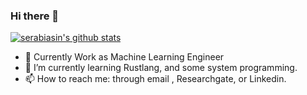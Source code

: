 ### Hi there 👋

<!--
**serabiasin/serabiasin** is a ✨ _special_ ✨ repository because its `README.md` (this file) appears on your GitHub profile.

Here are some ideas to get you started:

- 🔭 I’m currently working on ...
- 🌱 I’m currently learning ...
- 👯 I’m looking to collaborate on ...
- 🤔 I’m looking for help with ...
- 💬 Ask me about ...
- 📫 How to reach me: ...
- 😄 Pronouns: ...
- ⚡ Fun fact: ...
-->
[![serabiasin's github stats](https://github-readme-stats.vercel.app/api?username=serabiasin&theme=blue-green&show_icons=true&count_private=true)](https://github.com/serabiasin)



- 🔭 Currently Work as Machine Learning Engineer
- 🌱 I’m currently learning Rustlang, and some system programming. 
- 📫 How to reach me: through email , Researchgate, or Linkedin.
